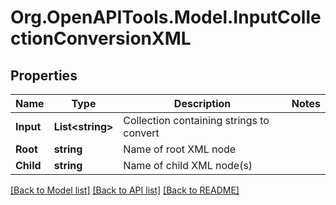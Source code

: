 
# Org.OpenAPITools.Model.InputCollectionConversionXML

## Properties

Name | Type | Description | Notes
------------ | ------------- | ------------- | -------------
**Input** | **List&lt;string&gt;** | Collection containing strings to convert | 
**Root** | **string** | Name of root XML node | 
**Child** | **string** | Name of child XML node(s) | 

[[Back to Model list]](../README.md#documentation-for-models)
[[Back to API list]](../README.md#documentation-for-api-endpoints)
[[Back to README]](../README.md)

